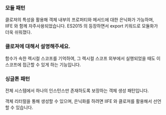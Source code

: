 ### 모듈 패턴

클로져의 특성을 활용해 객체 내부의 프로퍼티와 메서드에 대한 은닉화가 가능하며, IIFE 와 함께 자주사용되었습니다. ES2015 의 등장하면서 export 키워드로 모듈화가 더욱 쉬워졌다.

### 클로져에 대해서 설명해주세요.

함수가 속한 렉시컬 스코프를 기억하여, 그 렉시컬 스코프 외부에서 실행되었을 때도 이 스코프에 접근할 수 있게 하는 기능입니다.

### 싱글톤 패턴

전체 시스템에서 하나의 인스턴스만 존재하도록 보장하는 객체 생성 패턴입니다.

객체 리터럴을 통해 생성할 수 있으며, 은닉화를 하려면 IIFE 와 클로져를 활용해서 선언할 수 있습니다.
